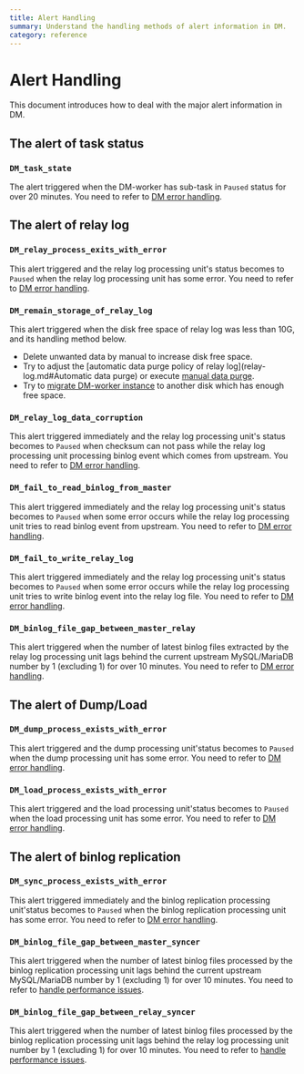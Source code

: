 ```yaml
---
title: Alert Handling
summary: Understand the handling methods of alert information in DM.
category: reference
---
```


# Alert Handling

This document introduces how to deal with the major alert information in DM.

## The alert of task status

### `DM_task_state`

The alert triggered when the DM-worker has sub-task in `Paused` status for over 20 minutes. You need to refer to [DM error handling](error-handling.md#Data-Migration-Error-Handling).

## The alert of relay log

### `DM_relay_process_exits_with_error`

This alert triggered and the relay log processing unit's status becomes to `Paused` when the relay log processing unit has some error. You need to refer to [DM error handling](error-handling.md#Data-Migration-Error-Handling).

### `DM_remain_storage_of_relay_log`

This alert triggered when the disk free space of relay log was less than 10G, and its handling method below.

- Delete unwanted data by manual to increase disk free space.
- Try to adjust the [automatic data purge policy of relay log](relay-log.md#Automatic data purge) or execute [manual data purge](relay-log.md#Manual-data-purge).
- Try to [migrate DM-worker instance](cluster-operations.md#Replace/migrate-a-DM-master-instance) to another disk which has enough free space.

### `DM_relay_log_data_corruption`

This alert triggered immediately and the relay log processing unit's status becomes to `Paused` when checksum can not pass while the relay log processing unit processing binlog event which comes from upstream. You need to refer to [DM error handling](error-handling.md#Data-Migration-Error-Handling).

### `DM_fail_to_read_binlog_from_master`

This alert triggered immediately and the relay log processing unit's status becomes to `Paused` when some error occurs while the relay log processing unit tries to read binlog event from upstream. You need to refer to [DM error handling](error-handling.md#Data-Migration-Error-Handling).

### `DM_fail_to_write_relay_log`

This alert triggered immediately and the relay log processing unit's status becomes to `Paused` when some error occurs while the relay log processing unit tries to write binlog event into the relay log file. You need to refer to [DM error handling](error-handling.md#Data-Migration-Error-Handling).

### `DM_binlog_file_gap_between_master_relay`

This alert triggered when the number of latest binlog files extracted by the relay log processing unit lags behind the current upstream MySQL/MariaDB number by 1 (excluding 1) for over 10 minutes. You need to refer to [DM error handling](error-handling.md#Data-Migration-Error-Handling).

## The alert of Dump/Load

### `DM_dump_process_exists_with_error`

This alert triggered and the dump processing unit'status becomes to `Paused` when the dump processing unit has some error. You need to refer to [DM error handling](error-handling.md#Data-Migration-Error-Handling).

### `DM_load_process_exists_with_error`

This alert triggered and the load processing unit'status becomes to `Paused` when the load processing unit has some error. You need to refer to [DM error handling](error-handling.md#Data-Migration-Error-Handling).

## The alert of binlog replication

### `DM_sync_process_exists_with_error`

This alert triggered immediately and the binlog replication processing unit'status becomes to `Paused` when the binlog replication processing unit has some error. You need to refer to [DM error handling](error-handling.md#Data-Migration-Error-Handling).

### `DM_binlog_file_gap_between_master_syncer`

This alert triggered when the number of latest binlog files processed by the binlog replication processing unit lags behind the current upstream MySQL/MariaDB number by 1 (excluding 1) for over 10 minutes. You need to refer to [handle performance issues](handle-performance-issues.md).

### `DM_binlog_file_gap_between_relay_syncer`

This alert triggered when the number of latest binlog files processed by the binlog replication processing unit lags behind the relay log processing unit number by 1 (excluding 1) for over 10 minutes. You need to refer to [handle performance issues](handle-performance-issues.md).
